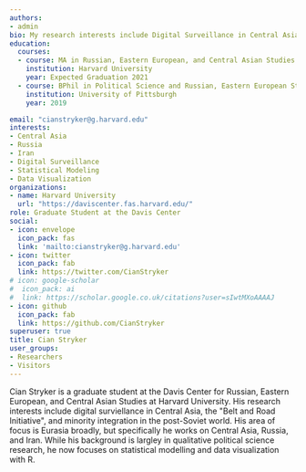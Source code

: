 ```yaml
---
authors:
- admin
bio: My research interests include Digital Surveillance in Central Asia, 'Belt and Road Initiative', and Minority Integration in the Post-Soviet World.
education:
  courses:
  - course: MA in Russian, Eastern European, and Central Asian Studies
    institution: Harvard University
    year: Expected Graduation 2021
  - course: BPhil in Political Science and Russian, Eastern European Studies
    institution: University of Pittsburgh
    year: 2019

email: "cianstryker@g.harvard.edu"
interests:
- Central Asia
- Russia
- Iran
- Digital Surveillance
- Statistical Modeling
- Data Visualization
organizations:
- name: Harvard University
  url: "https://daviscenter.fas.harvard.edu/"
role: Graduate Student at the Davis Center
social:
- icon: envelope
  icon_pack: fas
  link: 'mailto:cianstryker@g.harvard.edu'
- icon: twitter
  icon_pack: fab
  link: https://twitter.com/CianStryker
# icon: google-scholar
#  icon_pack: ai
#  link: https://scholar.google.co.uk/citations?user=sIwtMXoAAAAJ
- icon: github
  icon_pack: fab
  link: https://github.com/CianStryker
superuser: true
title: Cian Stryker
user_groups:
- Researchers
- Visitors
---
```


Cian Stryker is a graduate student at the Davis Center for Russian, Eastern European, and Central Asian Studies at Harvard University. His research interests include digital surviellance in Central Asia, the "Belt and Road Initiative", and minority integration in the post-Soviet world. His area of focus is Eurasia broadly, but specifically he works on Central Asia, Russia, and Iran. While his background is largley in qualitative political science research, he now focuses on statistical modelling and data visualization with R.



